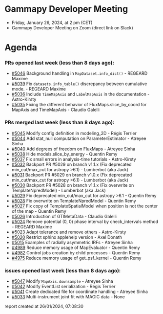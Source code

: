 # Gammapy Developer Meeting 
 * Friday, January 26, 2024, at 2 pm (CET) 
 * Gammapy Developer Meeting on Zoom (direct link on Slack) 
# Agenda

### PRs opened last week (less than 8 days ago): 
* [#5046](https://github.com/gammapy/gammapy/pull/5046) Background handling in `MapDataset.info_dict()` - REGEARD Maxime
* [#5039](https://github.com/gammapy/gammapy/pull/5039) Fix `datasets.info_table()` discrepancy between cumulative mode. - REGEARD Maxime
* [#5036](https://github.com/gammapy/gammapy/pull/5036) Include `TimeMapAxis` and `LabelMapAxis` in the documentation - Astro-Kirsty
* [#5035](https://github.com/gammapy/gammapy/pull/5035) Fixing the different behavior of FluxMaps.slice_by_coord for MapAxis and TimeMapAxis - Claudio Galelli

### PRs merged last week (less than 8 days ago): 
* [#5045](https://github.com/gammapy/gammapy/pull/5045) Modify config definition in modeling_2D - Régis Terrier
* [#5044](https://github.com/gammapy/gammapy/pull/5044) Add stat_null computation on ParameterEstimator - Atreyee Sinha
* [#5040](https://github.com/gammapy/gammapy/pull/5040) Add degrees of freedom on FluxMaps - Atreyee Sinha
* [#5038](https://github.com/gammapy/gammapy/pull/5038) Hide models.slice_by_energy - Quentin Remy
* [#5037](https://github.com/gammapy/gammapy/pull/5037) Fix small errors in analysis-time tutorials - Astro-Kirsty
* [#5032](https://github.com/gammapy/gammapy/pull/5032) Backport PR #5029 on branch v1.1.x (Fix deprecated min_cut/max_cut for astropy >6.1) - Lumberbot (aka Jack)
* [#5031](https://github.com/gammapy/gammapy/pull/5031) Backport PR #5029 on branch v1.0.x (Fix deprecated min_cut/max_cut for astropy >6.1) - Lumberbot (aka Jack)
* [#5030](https://github.com/gammapy/gammapy/pull/5030) Backport PR #5028 on branch v1.1.x (Fix overwrite on TemplateNpredModel) - Lumberbot (aka Jack)
* [#5029](https://github.com/gammapy/gammapy/pull/5029) Fix deprecated min_cut/max_cut for astropy >6.1 - Quentin Remy
* [#5028](https://github.com/gammapy/gammapy/pull/5028) Fix overwrite on TemplateNpredModel - Quentin Remy
* [#5027](https://github.com/gammapy/gammapy/pull/5027) Fix copy of TemplateSpatialModel when position is not the center of the map  - Quentin Remy
* [#5026](https://github.com/gammapy/gammapy/pull/5026) Introduction of GTIMetaData - Claudio Galelli
* [#5024](https://github.com/gammapy/gammapy/pull/5024) Remove potential (0, 0) phase interval by check_intervals method - REGEARD Maxime
* [#5023](https://github.com/gammapy/gammapy/pull/5023) Adapt tolerance and remove others - Astro-Kirsty
* [#5020](https://github.com/gammapy/gammapy/pull/5020) Restrict sphinx applehelp version - Axel Donath
* [#5015](https://github.com/gammapy/gammapy/pull/5015) Examples of radially asymmetric IRFs - Atreyee Sinha
* [#4989](https://github.com/gammapy/gammapy/pull/4989) Reduce memory usage of MapEvaluator - Quentin Remy
* [#4982](https://github.com/gammapy/gammapy/pull/4982) Control jobs creation by child processes - Quentin Remy
* [#4975](https://github.com/gammapy/gammapy/pull/4975) Reduce memory usage of get_psf_kernel - Quentin Remy

### issues opened last week (less than 8 days ago): 
* [#5047](https://github.com/gammapy/gammapy/issues/5047) Modify `MapAxis.downsample` - Atreyee Sinha
* [#5042](https://github.com/gammapy/gammapy/issues/5042) Modify EventList serialization - Régis Terrier
* [#5041](https://github.com/gammapy/gammapy/issues/5041) Create dedicated file for coordinate handling - Atreyee Sinha
* [#5033](https://github.com/gammapy/gammapy/issues/5033) Multi-instrument joint fit with MAGIC data - None

 report created at 26/01/2024, 07:08:30
